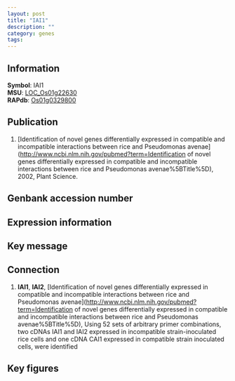```yaml
---
layout: post
title: "IAI1"
description: ""
category: genes
tags: 
---
```


## Information
__Symbol__: IAI1  
__MSU__: [LOC_Os01g22630](http://rice.plantbiology.msu.edu/cgi-bin/ORF_infopage.cgi?orf=LOC_Os01g22630)  
__RAPdb__: [Os01g0329800](http://rapdb.dna.affrc.go.jp/viewer/gbrowse_details/irgsp1?name=Os01g0329800)  

## Publication
1. [Identification of novel genes differentially expressed in compatible and incompatible interactions between rice and Pseudomonas avenae](http://www.ncbi.nlm.nih.gov/pubmed?term=Identification of novel genes differentially expressed in compatible and incompatible interactions between rice and Pseudomonas avenae%5BTitle%5D), 2002, Plant Science.

## Genbank accession number

## Expression information

## Key message

## Connection
1. __IAI1__, __IAI2__, [Identification of novel genes differentially expressed in compatible and incompatible interactions between rice and Pseudomonas avenae](http://www.ncbi.nlm.nih.gov/pubmed?term=Identification of novel genes differentially expressed in compatible and incompatible interactions between rice and Pseudomonas avenae%5BTitle%5D),  Using 52 sets of arbitrary primer combinations, two cDNAs IAI1 and IAI2 expressed in incompatible strain-inoculated rice cells and one cDNA CAI1 expressed in compatible strain inoculated cells, were identified

## Key figures


